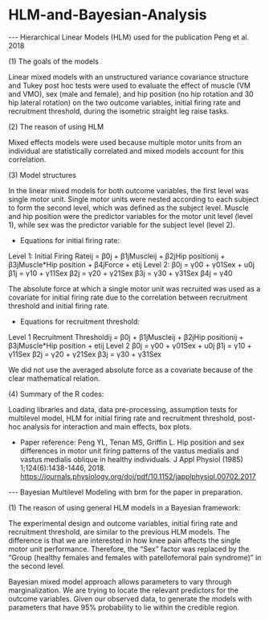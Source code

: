 # HLM-and-Bayesian-Analysis

--- Hierarchical Linear Models (HLM) used for the publication Peng et al. 2018 

(1)	The goals of the models

Linear mixed models with an unstructured variance covariance structure and Tukey post hoc tests were used to evaluate the effect of muscle (VM and VMO), sex (male and female), and hip position (no hip rotation and 30 hip lateral rotation) on the two outcome variables, initial firing rate and recruitment threshold, during the isometric straight leg raise tasks. 

(2)	The reason of using HLM

Mixed effects models were used because multiple motor units from an individual are statistically correlated and mixed models account for this correlation. 

(3)	Model structures

In the linear mixed models for both outcome variables, the first level was single motor unit. Single motor units were nested according to each subject to form the second level, which was defined as the subject level. Muscle and hip position were the predictor variables for the motor unit level (level 1), while sex was the predictor variable for the subject level (level 2). 

-	Equations for initial firing rate:

Level 1: 
Initial Firing Rateij = β0j + β1jMuscleij + β2jHip positionij + β3jMuscle*Hip position + β4jForce + etij 
Level 2: 
β0j = γ00 + γ01Sex + u0j
β1j = γ10 + γ11Sex  β2j = γ20 + γ21Sex
β3j = γ30 + γ31Sex
β4j = γ40 

The absolute force at which a single motor unit was recruited was used as a covariate for initial firing rate due to the correlation between recruitment threshold and initial firing rate.  

-	Equations for recruitment threshold:

Level 1 Recruitment Thresholdij = β0j + β1jMuscleij + β2jHip positionij + β3jMuscle*Hip position + etij 
Level 2 β0j = γ00 + γ01Sex + u0j β1j = γ10 + γ11Sex  β2j = γ20 + γ21Sex
β3j = γ30 + γ31Sex

We did not use the averaged absolute force as a covariate because of the clear mathematical relation.
 
(4) Summary of the R codes:

Loading libraries and data, data pre-processing, assumption tests for multilevel model, HLM for initial firing rate and recruitment threshold, post-hoc analysis for interaction and main effects, box plots.

- Paper reference: 
Peng YL, Tenan MS, Griffin L. Hip position and sex differences in motor unit firing patterns of the vastus medialis and vastus medialis oblique in healthy individuals. J Appl Physiol (1985) 1;124(6):1438-1446, 2018.
https://journals.physiology.org/doi/pdf/10.1152/japplphysiol.00702.2017

--- Bayesian Multilevel Modeling with brm for the paper in preparation.

(1)	The reason of using general HLM models in a Bayesian framework:

The experimental design and outcome variables, initial firing rate and recruitment threshold, are similar to the previous HLM models. The difference is that we are interested in how knee pain affects the single motor unit performance.  Therefore, the “Sex” factor was replaced by the “Group (healthy females and females with patellofemoral pain syndrome)” in the second level.

Bayesian mixed model approach allows parameters to vary through marginalization. We are trying to locate the relevant predictors for the outcome variables. Given our observed data, to generate the models with parameters that have 95% probability to lie within the credible region. 
